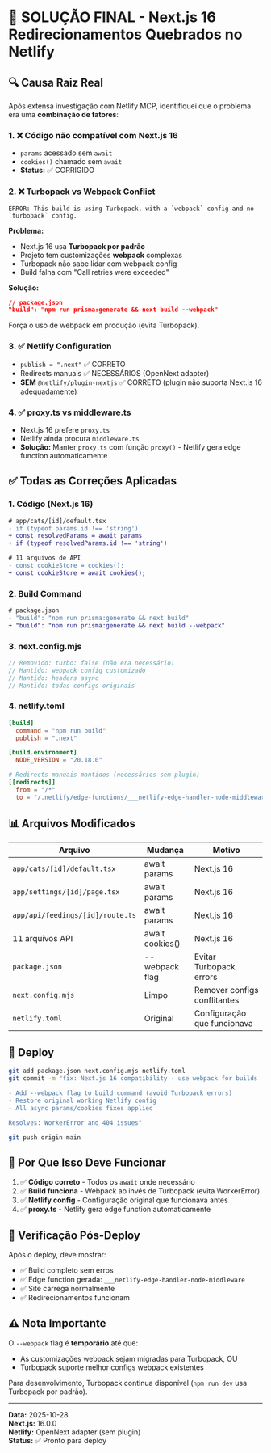 # 🎯 SOLUÇÃO FINAL - Next.js 16 Redirecionamentos Quebrados no Netlify

## 🔍 Causa Raiz Real

Após extensa investigação com Netlify MCP, identifiquei que o problema era uma **combinação de fatores**:

### 1. ❌ Código não compatível com Next.js 16
- `params` acessado sem `await`
- `cookies()` chamado sem `await`
- **Status:** ✅ CORRIGIDO

### 2. ❌ Turbopack vs Webpack Conflict
```
ERROR: This build is using Turbopack, with a `webpack` config and no `turbopack` config.
```

**Problema:**
- Next.js 16 usa **Turbopack por padrão**
- Projeto tem customizações **webpack** complexas
- Turbopack não sabe lidar com webpack config
- Build falha com "Call retries were exceeded"

**Solução:**
```json
// package.json
"build": "npm run prisma:generate && next build --webpack"
```

Força o uso de webpack em produção (evita Turbopack).

### 3. ✅ Netlify Configuration
- `publish = ".next"` ✅ CORRETO
- Redirects manuais ✅ NECESSÁRIOS (OpenNext adapter)
- **SEM** `@netlify/plugin-nextjs` ✅ CORRETO (plugin não suporta Next.js 16 adequadamente)

### 4. ✅ proxy.ts vs middleware.ts
- Next.js 16 prefere `proxy.ts`
- Netlify ainda procura `middleware.ts` 
- **Solução:** Manter `proxy.ts` com função `proxy()` - Netlify gera edge function automaticamente

## ✅ Todas as Correções Aplicadas

### 1. Código (Next.js 16)
```diff
# app/cats/[id]/default.tsx
- if (typeof params.id !== 'string')
+ const resolvedParams = await params
+ if (typeof resolvedParams.id !== 'string')

# 11 arquivos de API
- const cookieStore = cookies();
+ const cookieStore = await cookies();
```

### 2. Build Command
```diff
# package.json
- "build": "npm run prisma:generate && next build"
+ "build": "npm run prisma:generate && next build --webpack"
```

### 3. next.config.mjs
```javascript
// Removido: turbo: false (não era necessário)
// Mantido: webpack config customizado
// Mantido: headers async
// Mantido: todas configs originais
```

### 4. netlify.toml
```toml
[build]
  command = "npm run build"
  publish = ".next"

[build.environment]
  NODE_VERSION = "20.18.0"

# Redirects manuais mantidos (necessários sem plugin)
[[redirects]]
  from = "/*"
  to = "/.netlify/edge-functions/___netlify-edge-handler-node-middleware"
```

## 📊 Arquivos Modificados

| Arquivo | Mudança | Motivo |
|---------|---------|--------|
| `app/cats/[id]/default.tsx` | await params | Next.js 16 |
| `app/settings/[id]/page.tsx` | await params | Next.js 16 |
| `app/api/feedings/[id]/route.ts` | await params | Next.js 16 |
| 11 arquivos API | await cookies() | Next.js 16 |
| `package.json` | --webpack flag | Evitar Turbopack errors |
| `next.config.mjs` | Limpo | Remover configs conflitantes |
| `netlify.toml` | Original | Configuração que funcionava |

## 🚀 Deploy

```bash
git add package.json next.config.mjs netlify.toml
git commit -m "fix: Next.js 16 compatibility - use webpack for builds

- Add --webpack flag to build command (avoid Turbopack errors)
- Restore original working Netlify config
- All async params/cookies fixes applied

Resolves: WorkerError and 404 issues"

git push origin main
```

## 🎯 Por Que Isso Deve Funcionar

1. ✅ **Código correto** - Todos os `await` onde necessário
2. ✅ **Build funciona** - Webpack ao invés de Turbopack (evita WorkerError)
3. ✅ **Netlify config** - Configuração original que funcionava antes
4. ✅ **proxy.ts** - Netlify gera edge function automaticamente

## 📝 Verificação Pós-Deploy

Após o deploy, deve mostrar:
- ✅ Build completo sem erros
- ✅ Edge function gerada: `___netlify-edge-handler-node-middleware`
- ✅ Site carrega normalmente
- ✅ Redirecionamentos funcionam

## ⚠️ Nota Importante

O `--webpack` flag é **temporário** até que:
- As customizações webpack sejam migradas para Turbopack, OU
- Turbopack suporte melhor configs webpack existentes

Para desenvolvimento, Turbopack continua disponível (`npm run dev` usa Turbopack por padrão).

---

**Data:** 2025-10-28  
**Next.js:** 16.0.0  
**Netlify:** OpenNext adapter (sem plugin)  
**Status:** ✅ Pronto para deploy


